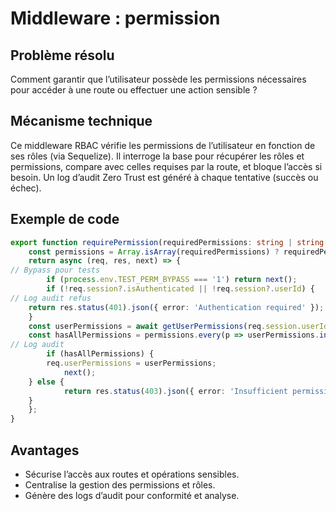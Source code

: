 
# Middleware : permission

## Problème résolu

Comment garantir que l’utilisateur possède les permissions nécessaires pour accéder à une route ou effectuer une action sensible ?

## Mécanisme technique

Ce middleware RBAC vérifie les permissions de l’utilisateur en fonction de ses rôles (via Sequelize). Il interroge la base pour récupérer les rôles et permissions, compare avec celles requises par la route, et bloque l’accès si besoin. Un log d’audit Zero Trust est généré à chaque tentative (succès ou échec).

## Exemple de code

```ts
export function requirePermission(requiredPermissions: string | string[]) {
    const permissions = Array.isArray(requiredPermissions) ? requiredPermissions : [requiredPermissions];
    return async (req, res, next) => {
// Bypass pour tests
        if (process.env.TEST_PERM_BYPASS === '1') return next();
        if (!req.session?.isAuthenticated || !req.session?.userId) {
// Log audit refus
    return res.status(401).json({ error: 'Authentication required' });
    }
    const userPermissions = await getUserPermissions(req.session.userId);
    const hasAllPermissions = permissions.every(p => userPermissions.includes(p));
// Log audit
        if (hasAllPermissions) {
        req.userPermissions = userPermissions;
            next();
    } else {
            return res.status(403).json({ error: 'Insufficient permissions', required: permissions });
    }
    };
}
```

## Avantages

- Sécurise l’accès aux routes et opérations sensibles.
- Centralise la gestion des permissions et rôles.
- Génère des logs d’audit pour conformité et analyse.
